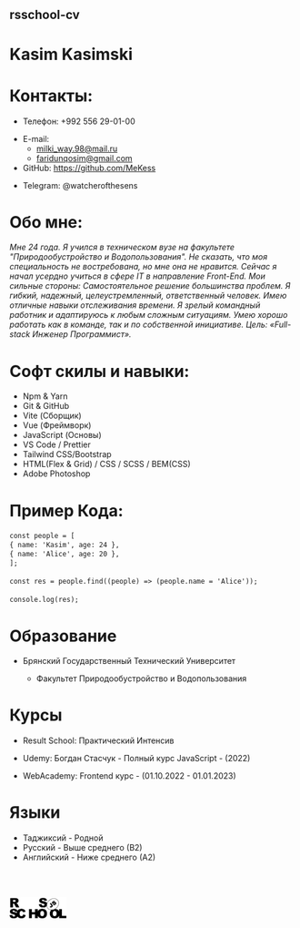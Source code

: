 ## rsschool-cv

# **Kasim Kasimski**

# Контакты:

- Телефон: +992 556 29-01-00

* E-mail:
  - milki_way.98@mail.ru
  - faridunqosim@gmail.com
* GitHub: https://github.com/MeKess

- Telegram: @watcherofthesens

# Обо мне:

_Мне 24 года. Я учился в техническом вузе на факультете "Природообустройство и Водопользования". Не сказать, что моя специальность не востребована, но мне она не нравится. Сейчас я начал усердно учиться в сфере IT в направление Front-End. Мои сильные стороны:
Самостоятельное решение большинства проблем. Я гибкий, надежный, целеустремленный, ответственный человек. Имею отличные навыки отслеживания времени. Я зрелый командный работник и адаптируюсь к любым сложным ситуациям. Умею хорошо работать как в команде, так и по собственной инициативе. Цель: «Full-stack Инженер Программист»._

# Софт скилы и навыки:

- Npm & Yarn
- Git & GitHub
- Vite (Сборщик)
- Vue (Фреймворк)
- JavaScript (Основы)
- VS Code / Prettier
- Tailwind CSS/Bootstrap
- HTML(Flex & Grid) / CSS / SCSS / BEM(CSS)
- Adobe Photoshop

# Пример Кода:

```
const people = [
{ name: 'Kasim', age: 24 },
{ name: 'Alice', age: 20 },
];

const res = people.find((people) => (people.name = 'Alice'));

console.log(res);
```

# Образование

- Брянский Государственный Технический Университет

  - Факультет Природообустройство и Водопользования

# Курсы

- Result School: Практический Интенсив

- Udemy: Богдан Стасчук - Полный курс JavaScript - (2022)
- WebAcademy: Frontend курс - (01.10.2022 - 01.01.2023)

# Языки

- Таджиксий - Родной
- Русский - Выше среднего (В2)
- Английский - Ниже среднего (А2)

<p>
<br>
<br>
</p>

<img src="rs_school_img.svg" width="100"/>
